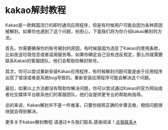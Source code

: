# kakao解封教程

Kakao是一款韩国流行的即时通讯应用程序，但是有时候用户可能会因为各种原因被解封。如果你也遇到了这个问题，别担心，下面我们将为你介绍kakao解封的方法。

首先，你需要确保你的账号被封的原因，有时候是因为违反了Kakao的使用条款，比如发送垃圾信息或者滥用服务等。如果你确定自己没有违反规定，那么你就需要联系Kakao的客服团队，他们会帮助你解封账号。

其次，你可以尝试重新安装Kakao应用程序，有时候解封问题可能是由于应用程序出现了错误或者是系统bug导致的。重新安装应用程序可能会解决这个问题。

最后，如果以上方法都没有帮助你解决问题，你可以尝试通过Kakao的官方网站或者社交媒体平台联系他们的客服团队，他们会提供更专业的帮助和指导。

总的来说，Kakao解封并不是一件难事，只要你按照正确的步骤去做，相信问题很快就会得到解决。

更多关于kakao解封教程 请通过✈与我们联系,感谢阅读！[点我联系✈](https://docs.G208.com)